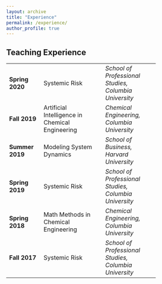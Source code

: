 ```yaml
---
layout: archive
title: "Experience"
permalink: /experience/
author_profile: true
---
```


## Teaching Experience

<table style="width:80%">
  <tr>
    <td><strong>Spring 2020</strong></td>
    <td>Systemic Risk</td>
    <td><em>School of Professional Studies, <br>Columbia University</em></td>
  </tr>

  <tr>
  <td><strong>Fall 2019</strong></td>
  <td>Artificial Intelligence in Chemical Engineering </td>
  <td><em>Chemical Engineering, <br>Columbia University</em></td>
  </tr>
  <tr>
  <td><strong>Summer 2019</strong></td>
  <td>Modeling System Dynamics </td>
  <td><em>School of Business,<br> Harvard University</em></td>
  </tr>

  <tr>
  <td><strong>Spring 2019</strong></td>
  <td>Systemic Risk </td>
  <td><em>School of Professional Studies, <br>Columbia University</em></td>
  </tr>

  <tr>
  <td><strong>Spring 2018</strong></td>
  <td>Math Methods in Chemical Engineering </td>
  <td><em>Chemical Engineering,<br> Columbia University</em></td>
  </tr>

  <tr>
  <td><strong>Fall 2017</strong></td>
  <td>Systemic Risk </td>
  <td><em>School of Professional Studies, <br>Columbia University</em></td>
  </tr>

</table>
<!-- **Spring 2020**

Systemic Risk, _School of Professional Studies, Columbia University_
<br>
**Fall 2019**

Artificial Intelligence in Chemical Engineering, _Chemical Engineering, Columbia University_
<br>

**Summer 2019**

Modeling System Dynamics, _School of Business, Harvard University_
<br>

**Spring 2019**

Systemic Risk, _School of Professional Studies, Columbia University_

<br>

**Spring 2018**

Math Methods in Chemical Engineering, _Chemical Engineering, Columbia University_
<br>

**Fall 2017**

Systemic Risk, _School of Professional Studies, Columbia University_

<br>

**Spring 2016**

Process Simulation Laboratory, _Chemical Engineering, Indian Institute of Technology Madras_

<br>

**Fall 2015**

Process Simulation Laboratory, _Chemical Engineering, Indian Institute of Technology Madras_ -->
